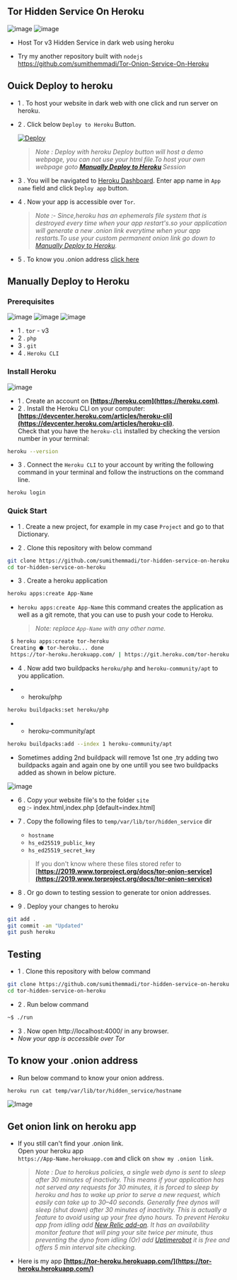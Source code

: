 ## Tor Hidden Service On Heroku
![image](https://img.shields.io/badge/Heroku-430098?style=for-the-badge&logo=heroku&logoColor=white) ![image](https://img.shields.io/badge/Tor-7D4698?style=for-the-badge&logo=Tor-Browser&logoColor=white)

- Host Tor v3 Hidden Service in dark web using heroku

- Try my another repository built with `nodejs` https://github.com/sumithemmadi/Tor-Onion-Service-On-Heroku
<!--
![IMG_20210822_194228.jpg](IMG_20210822_194228.jpg)
-->


## Ouick Deploy to heroku
- 1 . To  host your website in dark web  with one click and run server on heroku.
- 2 . Click below `Deploy to Heroku` Button.

   [![Deploy](https://www.herokucdn.com/deploy/button.svg)](https://heroku.com/deploy?template=https://github.com/sumithemmadi/tor-hidden-service-on-heroku)
    >  _Note : Deploy with  heroku Deploy  button will host a demo webpage, you  can not use your html file.To host your own webpage goto  <b>[Manually Deploy to Heroku](https://github.com/sumithemmadi/tor-hidden-service-on-heroku/blob/main/README.md#manually-deploy-to-heroku)
</b> Session_
- 3 . You will be navigated to [Heroku Dashboard](https://dashboard.heroku.com). Enter app name in `App name` field and click `Deploy app` button.
- 4 . Now your app is accessible over `Tor`.
    > _Note :- Since,heroku has an ephemerals file system that is destroyed every time when your app restart's.so your application will generate a new .onion link everytime when your app restarts.To use your custom permanent onion link  go down to [Manually Deploy to Heroku](https://github.com/sumithemmadi/tor-hidden-service-on-heroku/blob/main/README.md#manually-deploy-to-heroku)._
- 5 . To  know you .onion address [click here](https://github.com/sumithemmadi/tor-hidden-service-on-heroku#get-onion-link-on-heroku-app)

## Manually Deploy to Heroku

### Prerequisites

![image](https://img.shields.io/badge/PHP-777BB4?style=for-the-badge&logo=php&logoColor=white) ![image](https://img.shields.io/badge/git-000000?style=for-the-badge&logo=git&logoColor=white) ![image](https://img.shields.io/badge/Tor-7D4698?style=for-the-badge&logo=Tor-Browser&logoColor=white) 

- 1 . `tor` - v3
- 2 . `php`
- 3 . `git`
- 4 . `Heroku CLI`

### Install Heroku
![image](https://img.shields.io/badge/Heroku-430098?style=for-the-badge&logo=heroku&logoColor=white)

- 1 . Create an account on  **[https://heroku.com](https://heroku.com)**.
- 2 . Install the Heroku CLI on your computer: <br/>**[https://devcenter.heroku.com/articles/heroku-cli](https://devcenter.heroku.com/articles/heroku-cli)**. 
<br/>Check that you have the `heroku-cli` installed by checking the version number in your terminal:
```bash
heroku --version
```
- 3 . Connect the `Heroku CLI` to your account by writing the following command in your terminal and follow the instructions on the command line.
```bash
heroku login
```


### Quick Start

- 1 . Create a new project, for example in my case  `Project` and go to that Dictionary.

- 2 . Clone this repository with below command
```bash
git clone https://github.com/sumithemmadi/tor-hidden-service-on-heroku
cd tor-hidden-service-on-heroku
```
- 3 . Create a heroku application
```bash
heroku apps:create App-Name
```
-  `heroku apps:create App-Name` this command creates the application as well as a git remote, that you can use to push your code to Heroku.

    > _Note: replace `App-Name` with  any other name._
```bash
 $ heroku apps:create tor-heroku
 Creating ⬢ tor-heroku... done
 https://tor-heroku.herokuapp.com/ | https://git.heroku.com/tor-heroku.git
```
- 4 . Now add two buildpacks `heroku/php` and `heroku-community/apt` to you application.

- - heroku/php

```bash
heroku buildpacks:set heroku/php
```
- - heroku-community/apt

```bash
heroku buildpacks:add --index 1 heroku-community/apt
```


- Sometimes adding 2nd buildpack will remove 1st one ,try adding two  buildpacks again and again one by one untill you see two buildpacks added as shown in below picture.

![image](https://user-images.githubusercontent.com/50250422/136435430-e3500932-4ee7-4635-b2b3-d99c7d10f496.jpg)
- 6 . Copy your website file's to the folder `site` <br>
      eg :- index.html,index.php [default=index.html]

- 7 . Copy the following files to `temp/var/lib/tor/hidden_service` dir<br> 

   - `hostname`
   - `hs_ed25519_public_key`
   - `hs_ed25519_secret_key`


    > If you don't know where these files stored refer to **[https://2019.www.torproject.org/docs/tor-onion-service](https://2019.www.torproject.org/docs/tor-onion-service)**
  
- 8 . Or go down to testing session to generate tor onion addresses.

- 9 . Deploy your changes to heroku
```bash
git add .
git commit -am "Updated"
git push heroku
```
## Testing

- 1 . Clone this repository with below command
```bash
git clone https://github.com/sumithemmadi/tor-hidden-service-on-heroku
cd tor-hidden-service-on-heroku
```

- 2 . Run below command

```bash
~$ ./run
```
- 3 . Now open http://localhost:4000/ in any browser.
- _Now your app is accessible over Tor_
## To know your .onion address
- Run below command to know your onion address.

```bash
heroku run cat temp/var/lib/tor/hidden_service/hostname
```
![Image](https://raw.githubusercontent.com/sumithemmadi/Tor-Onion-Service-On-Heroku/gh-pages/images/hostname.jpg)
## Get onion link on heroku app
-  If you still can't find your .onion link. <br> Open your heroku app <br>`https://App-Name.herokuapp.com` and click on `show my .onion link`.
   > _Note : Due to herokus policies, a single web dyno is sent to sleep after 30 minutes of inactivity. This means if your application has not served any requests for 30 minutes, it is forced to sleep by heroku and has to wake up prior to serve a new request, which easily can take up to 30–40 seconds. Generally free dynos will sleep (shut down) after 30 minutes of inactivity. This is actually a feature to avoid using up your free dyno hours. To prevent Heroku app from idling add [New Relic add-on](https://elements.heroku.com/addons/newrelic). It has an availability monitor feature that will ping your site twice per minute, thus preventing the dyno from idling (Or) add  [Uptimerobot](https://uptimerobot.com/) it is free and offers 5 min interval site checking._

-  Here is my app 
    **[https://tor-heroku.herokuapp.com/](https://tor-heroku.herokuapp.com/)**
